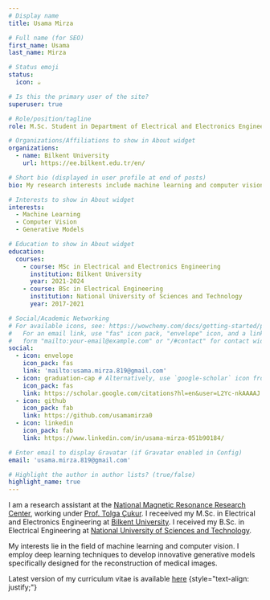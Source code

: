 ```yaml
---
# Display name
title: Usama Mirza

# Full name (for SEO)
first_name: Usama
last_name: Mirza

# Status emoji
status:
  icon: ☕️

# Is this the primary user of the site?
superuser: true

# Role/position/tagline
role: M.Sc. Student in Department of Electrical and Electronics Engineering

# Organizations/Affiliations to show in About widget
organizations:
  - name: Bilkent University
    url: https://ee.bilkent.edu.tr/en/

# Short bio (displayed in user profile at end of posts)
bio: My research interests include machine learning and computer vision.

# Interests to show in About widget
interests:
  - Machine Learning
  - Computer Vision
  - Generative Models

# Education to show in About widget
education:
  courses:
    - course: MSc in Electrical and Electronics Engineering
      institution: Bilkent University
      year: 2021-2024
    - course: BSc in Electrical Engineering
      institution: National University of Sciences and Technology
      year: 2017-2021

# Social/Academic Networking
# For available icons, see: https://wowchemy.com/docs/getting-started/page-builder/#icons
#   For an email link, use "fas" icon pack, "envelope" icon, and a link in the
#   form "mailto:your-email@example.com" or "/#contact" for contact widget.
social:
  - icon: envelope
    icon_pack: fas
    link: 'mailto:usama.mirza.819@gmail.com'
  - icon: graduation-cap # Alternatively, use `google-scholar` icon from `ai` icon pack
    icon_pack: fas
    link: https://scholar.google.com/citations?hl=en&user=L2Yc-nkAAAAJ
  - icon: github
    icon_pack: fab
    link: https://github.com/usamamirza0
  - icon: linkedin
    icon_pack: fab
    link: https://www.linkedin.com/in/usama-mirza-051b90184/

# Enter email to display Gravatar (if Gravatar enabled in Config)
email: 'usama.mirza.819@gmail.com'

# Highlight the author in author lists? (true/false)
highlight_name: true
---
```


I am a research assistant at the [National Magnetic Resonance Research Center](https://umram.bilkent.edu.tr/), working under [Prof. Tolga Çukur](http://kilyos.ee.bilkent.edu.tr/~cukur/). I receeived my M.Sc. in Electrical and Electronics Engineering at [Bilkent University](https://w3.bilkent.edu.tr/bilkent/). I received my B.Sc. in Electrical Engineering at [National University of Sciences and Technology](https://nust.edu.pk/). 

My interests lie in the field of machine learning and computer vision. I employ deep learning techniques to develop innovative generative models specifically designed for the reconstruction of medical images.

<i class="fas fa-download"></i> Latest version of my curriculum vitae is available <a href="uploads/resume.pdf" target="_blank">here</a>
{style="text-align: justify;"}

